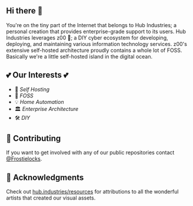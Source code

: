## Hi there 👋
You're on the tiny part of the Internet that belongs to Hub Industries; a personal creation that provides enterprise-grade support to its users. Hub Industries leverages z00 🐯; a DIY cyber ecosystem for developing, deploying, and maintaining various information technology services. z00's extensive self-hosted architecture proudly contains a whole lot of FOSS. Basically we're a little self-hosted island in the digital ocean.

## 💕 Our Interests 💕
* 🚀 _Self Hosting_
* 🐧 _FOSS_
* 💡 _Home Automation_
* 🏛️ _Enterprise Architecture_
* 🛠️ _DIY_

## 🌈 Contributing
If you want to get involved with any of our public repositories contact [@Frostielocks](https://github.com/Frostielocks).

## 🫶 Acknowledgments
Check out [hub.industries/resources](https://hub.industries/resources) for attributions to all the wonderful artists that created our visual assets.
